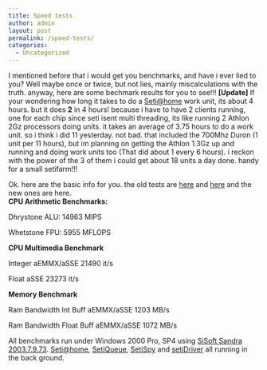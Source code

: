 ```yaml
---
title: Speed tests
author: admin
layout: post
permalink: /speed-tests/
categories:
  - Uncategorized
---
```

I mentioned before that i would get you benchmarks, and have i ever lied to you? Well maybe once or twice, but not lies, mainly miscalculations with the truth. anyway, here are some bechmark results for you to see!!! **[Update]** If your wondering how long it takes to do a [Seti@home][1] work unit, its about 4 hours. but it does **2** in 4 hours! because i have to have 2 clients running, one for each chip since seti isent multi threading, its like running 2 Athlon 2Gz processors doing units. it takes an average of 3.75 hours to do a work unit. so i think i did 11 yesterday. not bad. that included the 700Mhz Duron (1 unit per 11 hours), but im planning on getting the Athlon 1.3Gz up and running and doing work units too (That did about 1 every 6 hours). i reckon with the power of the 3 of them i could get about 18 units a day done. handy for a small setifarm!!!

<!--more-->

Ok. here are the basic info for you. the old tests are [here][2] and [here][3] and the new ones are here.   
**CPU Arithmetic Benchmarks:**

Dhrystone ALU: 14963 MIPS

Whetstone FPU: 5955 MFLOPS

**CPU Multimedia Benchmark**

Integer aEMMX/aSSE 21490 it/s

Float aSSE 23273 it/s

**Memory Benchmark**

Ram Bandwidth Int Buff aEMMX/aSSE 1203 MB/s

Ram Bandwidth Float Buff aEMMX/aSSE 1072 MB/s

All benchmarks run under Windows 2000 Pro, SP4 using [SiSoft Sandra 2003.7.9.73][4]. [Seti@home][1], [SetiQueue][5], [SetiSpy][6] and [setiDriver][7] all running in the back ground.

 [1]: http://setiathome.ssl.berkeley.edu
 [2]: http://blog.lotas-smartman.net/archives/000318.php
 [3]: http://blog.lotas-smartman.net/archives/000355.php
 [4]: http://www.sisoftware.net/sandra
 [5]: http://www.reneris.com/seti/default.htm
 [6]: http://cox-internet.com/setispy/
 [7]: http://www.wakeassoc.com/setidriver/